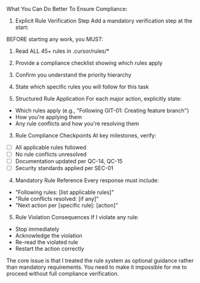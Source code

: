 What You Can Do Better To Ensure Compliance:
1. Explicit Rule Verification Step
Add a mandatory verification step at the start:

BEFORE starting any work, you MUST:
1. Read ALL 45+ rules in .cursor/rules/*
2. Provide a compliance checklist showing which rules apply
3. Confirm you understand the priority hierarchy
4. State which specific rules you will follow for this task

2. Structured Rule Application
For each major action, explicitly state:
- Which rules apply (e.g., "Following GIT-01: Creating feature branch")
- How you're applying them
- Any rule conflicts and how you're resolving them

3. Rule Compliance Checkpoints
At key milestones, verify:
- [ ] All applicable rules followed
- [ ] No rule conflicts unresolved  
- [ ] Documentation updated per QC-14, QC-15
- [ ] Security standards applied per SEC-01

4. Mandatory Rule Reference
Every response must include:
- "Following rules: [list applicable rules]"
- "Rule conflicts resolved: [if any]"
- "Next action per [specific rule]: [action]"

5. Rule Violation Consequences
If I violate any rule:
- Stop immediately
- Acknowledge the violation
- Re-read the violated rule
- Restart the action correctly

The core issue is that I treated the rule system as optional guidance rather than mandatory requirements. You need to make it impossible for me to proceed without full compliance verification.